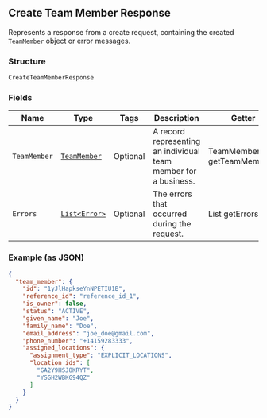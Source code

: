 ## Create Team Member Response

Represents a response from a create request, containing the created `TeamMember` object or error messages.

### Structure

`CreateTeamMemberResponse`

### Fields

| Name | Type | Tags | Description | Getter |
|  --- | --- | --- | --- | --- |
| `TeamMember` | [`TeamMember`](/doc/models/team-member.md) | Optional | A record representing an individual team member for a business. | TeamMember getTeamMember() |
| `Errors` | [`List<Error>`](/doc/models/error.md) | Optional | The errors that occurred during the request. | List<Error> getErrors() |

### Example (as JSON)

```json
{
  "team_member": {
    "id": "1yJlHapkseYnNPETIU1B",
    "reference_id": "reference_id_1",
    "is_owner": false,
    "status": "ACTIVE",
    "given_name": "Joe",
    "family_name": "Doe",
    "email_address": "joe_doe@gmail.com",
    "phone_number": "+14159283333",
    "assigned_locations": {
      "assignment_type": "EXPLICIT_LOCATIONS",
      "location_ids": [
        "GA2Y9HSJ8KRYT",
        "YSGH2WBKG94QZ"
      ]
    }
  }
}
```

